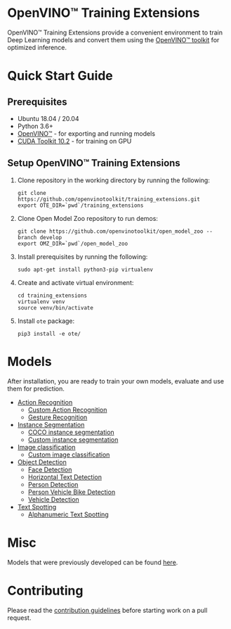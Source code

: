 # OpenVINO™ Training Extensions

OpenVINO™ Training Extensions provide a convenient environment to train
Deep Learning models and convert them using the [OpenVINO™
toolkit](https://software.intel.com/en-us/openvino-toolkit) for optimized
inference.

# Quick Start Guide

## Prerequisites
* Ubuntu 18.04 / 20.04
* Python 3.6+
* [OpenVINO™](https://software.intel.com/en-us/openvino-toolkit) - for exporting and running models
* [CUDA Toolkit 10.2](https://developer.nvidia.com/cuda-10.2-download-archive) - for training on GPU

## Setup OpenVINO™ Training Extensions

1. Clone repository in the working directory by running the following:
    ```
    git clone https://github.com/openvinotoolkit/training_extensions.git
    export OTE_DIR=`pwd`/training_extensions
    ```

2. Clone Open Model Zoo repository to run demos:
    ```
    git clone https://github.com/openvinotoolkit/open_model_zoo --branch develop
    export OMZ_DIR=`pwd`/open_model_zoo
    ```

3. Install prerequisites by running the following:
    ```
    sudo apt-get install python3-pip virtualenv
    ```

4. Create and activate virtual environment:
    ```
    cd training_extensions
    virtualenv venv
    source venv/bin/activate
    ```

6. Install `ote` package:
    ```
    pip3 install -e ote/
    ```

# Models

After installation, you are ready to train your own models, evaluate and use
them for prediction.

* [Action Recognition](models/action_recognition)
  - [Custom Action Recognition](models/action_recognition/model_templates/custom-action-recognition)
  - [Gesture Recognition](models/action_recognition/model_templates/gesture-recognition)
* [Instance Segmentation](models/instance_segmentation)
  - [COCO instance segmentation](models/instance_segmentation/model_templates/coco-instance-segmentation)
  - [Custom instance segmentation](models/instance_segmentation/model_templates/custom-instance-segmentation)
* [Image classification](models/image_classification)
  - [Custom image classification](models/image_classification/model_templates/custom-classification)
* [Object Detection](models/object_detection)
  - [Face Detection](models/object_detection/model_templates/face-detection)
  - [Horizontal Text Detection](models/object_detection/model_templates/horizontal-text-detection)
  - [Person Detection](models/object_detection/model_templates/person-detection)
  - [Person Vehicle Bike Detection](models/object_detection/model_templates/person-vehicle-bike-detection)
  - [Vehicle Detection](models/object_detection/model_templates/vehicle-detection)
* [Text Spotting](models/text_spotting)
  - [Alphanumeric Text Spotting](models/text_spotting/model_templates/alphanumeric-text-spotting)

# Misc

Models that were previously developed can be found [here](misc/README.md).

# Contributing

Please read the [contribution guidelines](CONTRIBUTING.md) before starting work on a pull request.
